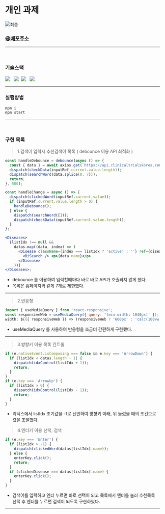 # 개인 과제

![최종](https://user-images.githubusercontent.com/82592845/160156765-5db12469-32dd-4689-8912-d46f3bf263ae.gif)

### [😃배포주소](https://dynamic-sunburst-77084d.netlify.app)

---

<br />

### 기술스택

<img src="https://img.shields.io/badge/Reat-333333?style=flat-round&logo=React&logoColor=ffffff"/></a> &nbsp;
<img src="https://img.shields.io/badge/JavaScript-333333?style=flat-round&logo=JavaScript&logoColor=ffffff"/></a>&nbsp;
<img src="https://img.shields.io/badge/Redux-333333?style=flat-round&logo=Redux&logoColor=ffffff"/></a> &nbsp;
<img src="https://img.shields.io/badge/Axios-333333?style=flat-round&logo=PlayStation&logoColor=ffffff"/></a> &nbsp;

---

### 실행방법

`npm i` <br/>
`npm start`

---

<br />

### 구현 목록

> 1.검색어 입력시 추천검색어 목록 ( debounce 이용 API 최적화 )

```jsx
const handleDebounce = debounce(async () => {
  const { data } = await axios.get(`https://api.clinicaltrialskorea.com/api/v1/search-conditions/?name=${inputRef.current.value}`).catch((err) => console.log(err));
  dispatch(checkData(inputRef.current.value.length));
  dispatch(searchWord(data.splice(0, 7)));
  return;
}, 500);

const handleChange = async () => {
  dispatch(clickedWord(inputRef.current.value));
  if (inputRef.current.value.length > 0) {
    handleDebounce();
  } else {
    dispatch(searchWord([]));
    dispatch(checkData(inputRef.current.value.length));
  }
};

<Diseases>
  {listIdx !== null &&
    datas.map((data, index) => (
      <Disease className={index === listIdx ? 'active' : ''} ref={diseaseRef} key={data.id} onClick={() => handleOnClick(data.name)} onMouseOver={(e) => handleMouseOver(index)}>
        <BiSearch /> <p>{data.name}</p>
      </Disease>
    ))}
</Diseases>;
```

- debounce 를 이용하여 입력할때마다 바로 바로 API가 호출되지 않게 했다.
- 목록은 홈페이지와 같게 7개로 제한했다.

---

> 2.반응형

```jsx
import { useMediaQuery } from 'react-responsive';
const responsiveWeb = useMediaQuery({ query: '(min-width: 1040px)' });
width: ${({ responsiveWeb }) => (responsiveWeb ? '660px' : 'calc(100vw - 40px)')};
```

- useMediaQuery 를 사용하여 반응형을 조금더 간편하게 구현했다.

---

> 3.방향키 이용 목록 컨트롤

```jsx
if (e.nativeEvent.isComposing === false && e.key === 'ArrowDown') {
  if (listIdx < datas.length - 1) {
    dispatch(idxControl(listIdx + 1));
    return;
  }
}
if (e.key === 'ArrowUp') {
  if (listIdx > 0) {
    dispatch(idxControl(listIdx - 1));
    return;
  }
}
```

- 리덕스에서 listIdx 초기값을 -1로 선언하여 방향키 아래, 위 눌렀을 때의 조건으로 값을 조절했다.

> 4.엔터키 이용 선택, 검색

```jsx
if (e.key === 'Enter') {
  if (listIdx > -1) {
    dispatch(clickedWord(datas[listIdx].name));
  } else {
    enterKey.click();
    return;
  }
  if (clickedDisease === datas[listIdx].name) {
    enterKey.click();
  }
}
```

- 검색어를 입력하고 엔터 누르면 바로 선택이 되고 목록에서 엔터를 눌러 추천목록 선택 후 엔터를 누르면 검색이 되도록 구현하였다.

---
